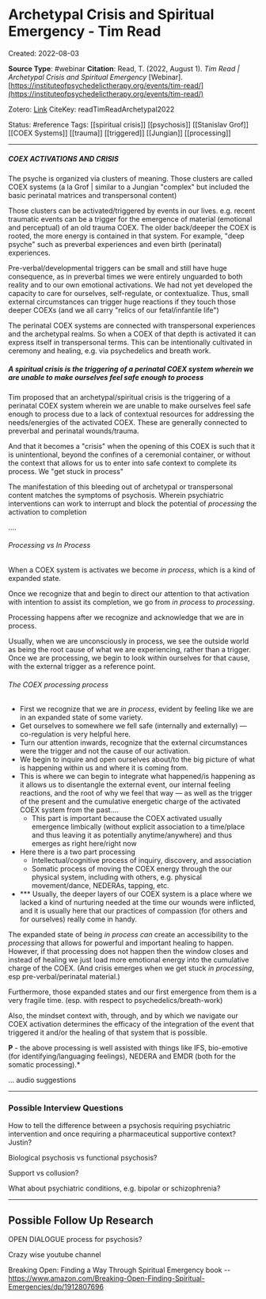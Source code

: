 # Archetypal Crisis and Spiritual Emergency - Tim Read

Created: 2022-08-03

**Source Type**: #webinar
**Citation**: Read, T. (2022, August 1). _Tim Read | Archetypal Crisis and Spiritual Emergency_ [Webinar]. [https://instituteofpsychedelictherapy.org/events/tim-read/](https://instituteofpsychedelictherapy.org/events/tim-read/)

Zotero: [Link](zotero://select/items/@readTimReadArchetypal2022)
CiteKey: readTimReadArchetypal2022

Status: #reference 
Tags: [[spiritual crisis]] [[psychosis]] [[Stanislav Grof]] [[COEX Systems]] [[trauma]] [[triggered]] [[Jungian]] [[processing]]

*****

##### COEX ACTIVATIONS AND CRISIS

The psyche is organized via clusters of meaning.
Those clusters are called COEX systems (a la Grof | similar to a Jungian "complex" but included the basic perinatal matrices and transpersonal content) 

Those clusters can be activated/triggered by events in our lives.
e.g. recent traumatic events can be a trigger for the emergence of material (emotional and perceptual) of an old trauma COEX.
The older back/deeper the COEX is rooted, the more energy is contained in that system. 
For example, "deep psyche" such as preverbal experiences and even birth (perinatal) experiences.

Pre-verbal/developmental triggers can be small and still have huge consequence, as in preverbal times we were entirely unguarded to both reality and to our own emotional activations. We had not yet developed the capacity to care for ourselves, self-regulate, or contextualize. Thus, small external circumstances can trigger huge reactions if they touch those deeper COEXs (and we all carry "relics of our fetal/infantile life")

The perinatal COEX systems are connected with transpersonal experiences and the archetypal realms. So when a COEX of that depth is activated it can express itself in transpersonal terms. This can be intentionally cultivated in ceremony and healing, e.g. via psychedelics and breath work. 

##### A spiritual crisis is the triggering of a perinatal COEX system wherein we are unable to make ourselves feel safe enough to process

Tim proposed that an archetypal/spiritual crisis is the triggering of a perinatal COEX system wherein we are unable to make ourselves feel safe enough to process due to a lack of contextual resources for addressing the needs/energies of the activated COEX. These are generally connected to preverbal and perinatal wounds/trauma.

And that it becomes a "crisis" when the opening of this COEX is such that it is unintentional, beyond the confines of a ceremonial container, or without the context that allows for us to enter into safe context to complete its process. We "get stuck in process"

The manifestation of this bleeding out of archetypal or transpersonal content matches the symptoms of psychosis. Wherein psychiatric interventions can work to interrupt and block the potential of *processing* the activation to completion


....

###### Processing vs In Process

When a COEX system is activates we become *in process*, which is a kind of expanded state.

Once we recognize that and begin to direct our attention to that activation with intention to assist its completion, we go from *in process* to *processing*.

Processing happens after we recognize and acknowledge that we are in process.

Usually, when we are unconsciously in process, we see the outside world as being the root cause of what we are experiencing, rather than a trigger. Once we are processing, we begin to look within ourselves for that cause, with the external trigger as a reference point.

###### The COEX processing process

- First we recognize that we are *in process*, evident by feeling like we are in an expanded state of some variety.
- Get ourselves to somewhere we fell safe (internally and externally) — co-regulation is very helpful here.
- Turn our attention inwards, recognize that the external circumstances were the trigger and not the cause of our activation.
- We begin to inquire and open ourselves about/to the big picture of what is happening within us and where it is coming from.
- This is where we can begin to integrate what happened/is happening as it allows us to disentangle the external event, our internal feeling reactions, and the root of why we feel that way —  as well as the trigger of the present and the cumulative energetic charge of the activated COEX system from the past.... 
	- This part is important because the COEX activated usually emergence limbically (without explicit association to a time/place and thus leaving it as potentially anytime/anywhere) and thus emerges as right here/right now
- Here there is a two part processing
	- Intellectual/cognitive process of inquiry, discovery, and association
	- Somatic process of moving the COEX energy through the our physical system, including with others, e.g. physical movement/dance, NEDERAs, tapping, etc.
- *** Usually, the deeper layers of our COEX system is a place where we lacked a kind of nurturing needed at the time our wounds were inflicted, and it is usually here that our practices of compassion (for others and for ourselves) really come in handy.


The expanded state of being *in process can* create an accessibility to the *processing* that allows for powerful and important healing to happen. However, if that processing does not happen then the window closes and instead of healing we just load more emotional energy into the cumulative charge of the COEX.  (And crisis emerges when we get stuck *in processing*, esp pre-verbal/perinatal material.)

Furthermore, those expanded states and our first emergence from them is a very fragile time. (esp. with respect to psychedelics/breath-work)

Also, the mindset context with, through, and by which we navigate our COEX activation determines the efficacy of the integration of the event that triggered it and/or the healing of that system that is possible.

**P** - the above processing is well assisted with things like IFS, bio-emotive (for identifying/languaging feelings), NEDERA and EMDR (both for the somatic processing).*



... audio suggestions






***

### Possible Interview Questions


How to tell the difference between a psychosis requiring psychiatric intervention and once requiring a pharmaceutical supportive context? Justin?

Biological psychosis vs functional psychosis?

Support vs collusion?

What about psychiatric conditions, e.g. bipolar or schizophrenia?




*****

## Possible Follow Up Research



OPEN DIALOGUE process for psychosis?

Crazy wise youtube channel 


Breaking Open: Finding a Way Through Spiritual Emergency book -- https://www.amazon.com/Breaking-Open-Finding-Spiritual-Emergencies/dp/1912807696